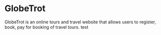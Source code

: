 # GlobeTrot

GlobeTrot is an online tours and travel website that allows users to register, book, pay for booking of travel tours. test

